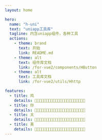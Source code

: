 ```yaml
---
layout: home

hero:
  name: "h-uni"
  text: "uniapp工具库"
  tagline: 内含uniapp组件，各种工具
  actions:
    - theme: brand
      text: 开始
      link: README.md
    - theme: alt
      text: 组件库文档
      link: /for-vue2/components/HButton
    - theme: alt
      text: 工具库文档
      link: /for-vue2/utils/Hhttp

features:
  - title: 鸡
    details: 🏀🏀🏀🏀🏀🏀🏀🏀🏀🏀🏀🏀🏀🏀🏀🏀🏀🏀🏀🏀🏀🏀
  - title: 你
    details: 🏀🏀🏀🏀🏀🏀🏀🏀🏀🏀🏀🏀🏀🏀🏀🏀🏀🏀🏀🏀🏀🏀
  - title: 太
    details: 🏀🏀🏀🏀🏀🏀🏀🏀🏀🏀🏀🏀🏀🏀🏀🏀🏀🏀🏀🏀🏀🏀
  - title: 美
    details: 🏀🏀🏀🏀🏀🏀🏀🏀🏀🏀🏀🏀🏀🏀🏀🏀🏀🏀🏀🏀🏀🏀
---
```



